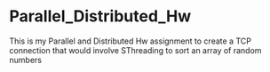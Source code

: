 # Parallel_Distributed_Hw
This is my Parallel and Distributed Hw assignment to create a TCP connection that would involve SThreading to sort an array of random numbers
